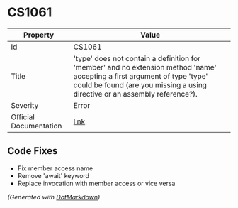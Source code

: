 # CS1061

| Property               | Value                                                                                                                                                                                                       |
| ---------------------- | ----------------------------------------------------------------------------------------------------------------------------------------------------------------------------------------------------------- |
| Id                     | CS1061                                                                                                                                                                                                      |
| Title                  | 'type' does not contain a definition for 'member' and no extension method 'name' accepting a first argument of type 'type' could be found \(are you missing a using directive or an assembly reference?\)\. |
| Severity               | Error                                                                                                                                                                                                       |
| Official Documentation | [link](http://docs.microsoft.com/en-us/dotnet/csharp/language-reference/compiler-messages/cs1061)                                                                                                           |

## Code Fixes

* Fix member access name
* Remove 'await' keyword
* Replace invocation with member access or vice versa


*\(Generated with [DotMarkdown](http://github.com/JosefPihrt/DotMarkdown)\)*